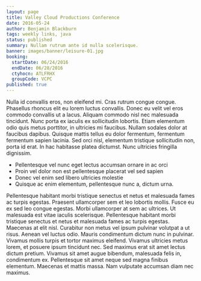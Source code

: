 ```yaml
---
layout: page
title: Valley Cloud Productions Conference
date: 2016-05-24
author: Benjamin Blackburn
tags: weekly links, java
status: published
summary: Nullam rutrum ante id nulla scelerisque.
banner: images/banner/leisure-01.jpg
booking:
  startDate: 06/24/2016
  endDate: 06/28/2016
  ctyhocn: ATLFRHX
  groupCode: VCPC
published: true
---
```

Nulla id convallis eros, non eleifend mi. Cras rutrum congue congue. Phasellus rhoncus elit eu lorem luctus convallis. Donec eu velit vel eros commodo convallis ut a lacus. Aliquam commodo nisl nec malesuada tincidunt. Nunc porta ex iaculis ex sollicitudin lobortis. Etiam elementum odio quis metus porttitor, in ultricies mi faucibus. Nullam sodales dolor at faucibus dapibus. Quisque mattis tellus eu dolor fermentum, fermentum fermentum sapien lacinia. Sed orci nisl, elementum tristique sollicitudin non, porta id erat. In hac habitasse platea dictumst. Nunc ultricies fringilla dignissim.

* Pellentesque vel nunc eget lectus accumsan ornare in ac orci
* Proin vel dolor non est pellentesque placerat vel sed sapien
* Donec vel enim sed libero ultricies molestie
* Quisque ac enim elementum, pellentesque nunc a, dictum urna.

Pellentesque habitant morbi tristique senectus et netus et malesuada fames ac turpis egestas. Praesent ullamcorper sem et leo lobortis mollis. Fusce eu ex sed leo congue egestas. Morbi ullamcorper at sem ac ultrices. Ut malesuada est vitae iaculis scelerisque. Pellentesque habitant morbi tristique senectus et netus et malesuada fames ac turpis egestas. Maecenas at elit nisl. Curabitur non metus vel ipsum pulvinar volutpat a ut risus.
Aenean vel luctus odio. Mauris condimentum dictum nunc in pulvinar. Vivamus mollis turpis et tortor maximus eleifend. Vivamus ultricies metus lorem, et posuere ipsum tincidunt nec. Sed maximus erat sit amet lectus dictum pretium. Vivamus sit amet augue bibendum, malesuada felis in, condimentum ex. Pellentesque sit amet neque sed magna finibus elementum. Maecenas et mattis massa. Nam vulputate accumsan diam nec maximus.
